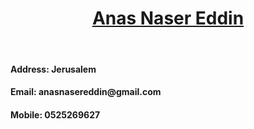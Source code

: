 <html>
  <head>
    <style type="text/css">
      .name {text-align:center;text-decoration: underline;}
      </style>
  </head>
<body>

<p><strong><h1 class="name" >Anas Naser Eddin</h1></strong></p>
<br>
<h4 style=" text-align: left;">Address: Jerusalem</h4>
<h4 style=" text-align:left;">Email: anasnasereddin@gmail.com</h4>
<h4 style=" text-align:left;">Mobile:  0525269627</h4>
</body>
</html>
